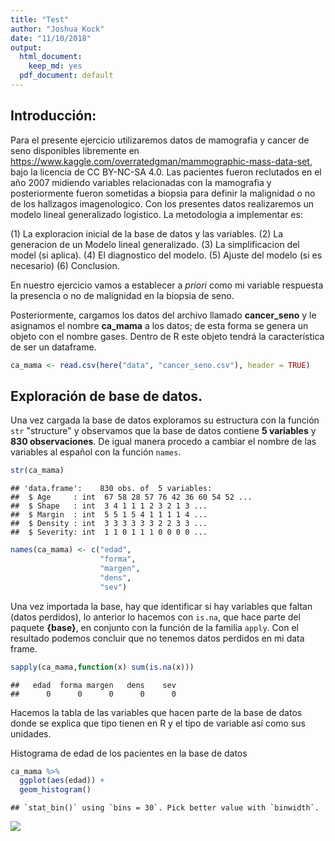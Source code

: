 ```yaml
---
title: "Test"
author: "Joshua Kock"
date: "11/10/2018"
output: 
  html_document: 
    keep_md: yes
  pdf_document: default
---
```




## Introducción:
Para el presente ejercicio utilizaremos datos de mamografia y cancer de seno disponibles libremente en https://www.kaggle.com/overratedgman/mammographic-mass-data-set, bajo la licencia de CC BY-NC-SA 4.0. Las pacientes fueron reclutados en el año 2007 midiendo variables relacionadas con la mamografia y posteriormente fueron sometidas a biopsia para definir la malignidad o no de los hallzagos imagenologico. Con los presentes datos realizaremos un modelo lineal generalizado logistico. La metodologia a implementar es:

(1) La exploracion inicial de la base de datos y las variables.
(2) La generacion de un Modelo lineal generalizado.
(3) La simplificacion del model (si aplica).
(4) El diagnostico del modelo.
(5) Ajuste del modelo (si es necesario)
(6) Conclusion.

En nuestro ejercicio vamos a establecer a _priori_ como mi variable respuesta la presencia o no de malignidad en la biopsia de seno.

Posteriormente, cargamos los datos del archivo llamado **cancer_seno** y le asignamos el nombre **ca_mama** a los datos; de esta forma se genera un objeto con el nombre gases. Dentro de R este objeto tendrá la característica de ser un dataframe.


```r
ca_mama <- read.csv(here("data", "cancer_seno.csv"), header = TRUE)
```

## Exploración de base de datos. 
Una vez cargada la base de datos exploramos su estructura con la función `str` "structure" y observamos que la base de datos contiene **5 variables** y **830 observaciones**. De igual manera procedo a cambiar el nombre de las variables al español con la función `names`.

```r
str(ca_mama)
```

```
## 'data.frame':	830 obs. of  5 variables:
##  $ Age     : int  67 58 28 57 76 42 36 60 54 52 ...
##  $ Shape   : int  3 4 1 1 1 2 3 2 1 3 ...
##  $ Margin  : int  5 5 1 5 4 1 1 1 1 4 ...
##  $ Density : int  3 3 3 3 3 3 2 2 3 3 ...
##  $ Severity: int  1 1 0 1 1 1 0 0 0 0 ...
```

```r
names(ca_mama) <- c("edad", 
                    "forma", 
                    "margen",
                    "dens", 
                    "sev")
```
Una vez importada la base, hay que identificar si hay variables que faltan (datos perdidos), lo anterior lo hacemos con `is.na`, que hace parte del paquete **{base}**, en conjunto con la función de la familia `apply`. Con el resultado podemos concluir que no tenemos datos perdidos en mi data frame. 

```r
sapply(ca_mama,function(x) sum(is.na(x)))
```

```
##   edad  forma margen   dens    sev 
##      0      0      0      0      0
```
Hacemos la tabla de las variables que hacen parte de la base de datos donde se explica que tipo tienen en R y el tipo de variable así como sus unidades.


Histograma de edad de los pacientes en la base de datos

```r
ca_mama %>%
  ggplot(aes(edad)) + 
  geom_histogram()
```

```
## `stat_bin()` using `bins = 30`. Pick better value with `binwidth`.
```

![](practice_files/figure-html/unnamed-chunk-4-1.png)<!-- -->

